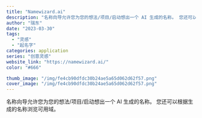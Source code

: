 ```yaml
---
title: "Namewizard.ai"
description: "名称向导允许您为您的想法/项目/启动想出一个 AI 生成的名称。 您还可以根据生成的名称浏览可用域。"
author: "瑞东"
date: "2023-03-30"
tags:
  - "灵感"
  - "起名字"
categories: application
series: "创意灵感"
website_link: "https://namewizard.ai/"
color: "#666"

thumb_image: "/img/fe4cb90dfdc30b24ae5a65d062d62f57.png"
cover_image: "/img/fe4cb90dfdc30b24ae5a65d062d62f57.png"
---
```


名称向导允许您为您的想法/项目/启动想出一个 AI 生成的名称。 您还可以根据生成的名称浏览可用域。